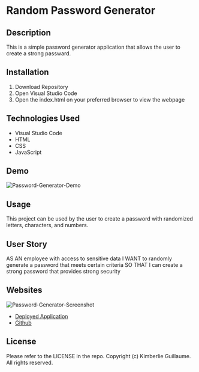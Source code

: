 # Random Password Generator 

## Description 

This is a simple password generator application that allows the user to create a strong passward. 

## Installation 

1. Download Repository
2. Open Visual Studio Code 
3. Open the index.html on your preferred browser to view the webpage

## Technologies Used

- Visual Studio Code
- HTML
- CSS 
- JavaScript 

## Demo 


![Password-Generator-Demo](https://github.com/kimberlie901/Protect-the-Password/blob/main/Assets/03-javascript-homework-demo.png) 

## Usage 

This project can be used by the user to create a password with 
randomized letters, characters, and numbers.   

## User Story 

AS AN employee with access to sensitive data 
I WANT to randomly generate a password that meets certain criteria
SO THAT I can create a strong password that provides strong security 

## Websites 

![Password-Generator-Screenshot](https://github.com/kimberlie901/Protect-the-Password/blob/main/Assets/Screenshot%202023-03-17%20at%2010.07.08%20PM.png)

- [Deployed Application](https://kimberlie901.github.io/Password_Generator/)
- [Github](https://github.com/kimberlie901/Password_Generator) 

## License

Please refer to the LICENSE in the repo. Copyright (c) Kimberlie Guillaume. All rights reserved.
